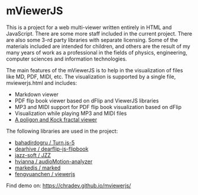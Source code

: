 #  mViewerJS 
This is a project for a web multi-viewer written entirely in HTML and JavaScript. There are some more staff included in the current project. There are also some 3-rd party libraries with separate licensing. Some of the materials included are intended for children, and others are the result of my many years of work as a professional in the fields of physics, engineering, computer sciences and information technologies.

The main features of the mViewerJS is to help in the visualization of files like MD, PDF, MIDI, etc. The visualization is supported by a single file,  mviewerjs.html and includes:
- Markdown viewer
- PDF flip book viewer based on dFlip and ViewerJS libraries
- MP3 and MIDI support for PDF flip book visualization based on dFlip
- Visualization while playing MP3 and MIDI files
- [A poligon and Kock fractal viewer](,/pgviewer)

 The following libraries are used in the project:
 - <a href="https://github.com/bahadirdogru/Turn.js-5/tree/master" target="_blank"> bahadirdogru / Turn.js-5 </a>
 - <a href="https://github.com/dearhive/dearflip-js-flipbook" target="_blank"> dearhive / dearflip-js-flipbook </a>
 - <a href="https://github.com/jazz-soft/JZZ" target="_blank"> jazz-soft / JZZ </a>
 - <a href="https://github.com/hvianna/audioMotion-analyzer/tree/master" target="_blank"> hvianna / audioMotion-analyzer </a>
 - <a href="https://github.com/markedjs/marked" target="_blank"> markedjs / marked </a>
 - <a href="https://github.com/fengyuanchen/viewerjs" target="_blank"> fengyuanchen / viewerjs </a>


Find demo on: <a href="https://chradev.github.io/mviewerjs/" target="_blank">https://chradev.github.io/mviewerjs/</a>
 

